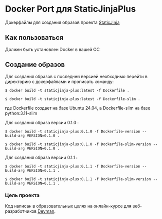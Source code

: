 # Docker Port для StaticJinjaPlus
Докерфайлы для создания образов проекта [StaticJinja](https://github.com/MrDave/StaticJinjaPlus)

## Как пользоваться
Должен быть установлен Docker в вашей ОС

## Создание образов
Для создания образов с последней версией необходимо перейти в директорию с докерфайлами и прописать команду:
```
$ docker build -t staticjinja-plus:latest -f Dockerfile .

$ docker build -t staticjinja-plus:latest -f Dockerfile-slim .

```
где Dockerfile создает на базе Ubuntu 24.04, а Dockerfile-slim на базе python:3.11-slim


Для создания образа версии 0.1.0 :
```
$ docker build -t staticjinja-plus:0.1.0 -f Dockerfile-version --build-arg VERSION=0.1.0 .

$ docker build -t staticjinja-plus:0.1.0 -f Dockerfile-slim-version --build-arg VERSION=0.1.0 .

```

Для создания образа версии 0.1.1 :

```
$ docker build -t staticjinja-plus:0.1.1 -f Dockerfile-version --build-arg VERSION=0.1.1 .

$ docker build -t staticjinja-plus:0.1.1 -f Dockerfile-slim-version --build-arg VERSION=0.1.1 .
```

### Цель проекта 

Код написан в образовательных целях на онлайн-курсе для веб-разработчиков [Devman](https://dvmn.org).